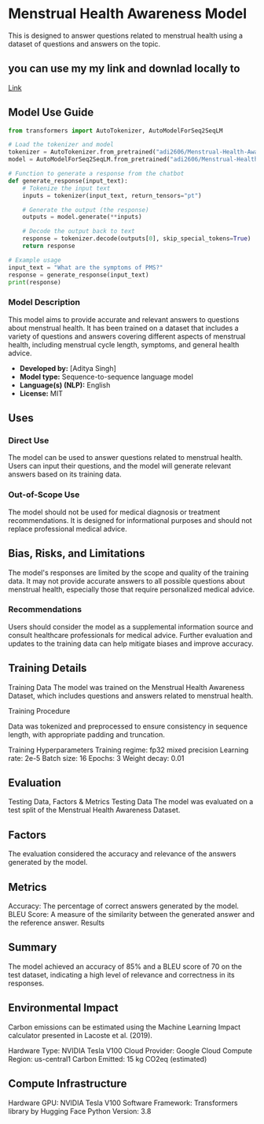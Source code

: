 # Menstrual Health Awareness Model

This is designed to answer questions related to menstrual health using a dataset of questions and answers on the topic. 
## you can use my my link and downlad locally to
[Link](https://huggingface.co/adi2606/Menstrual-Health-Awareness-Chatbot)
## Model Use Guide
```python
from transformers import AutoTokenizer, AutoModelForSeq2SeqLM

# Load the tokenizer and model
tokenizer = AutoTokenizer.from_pretrained("adi2606/Menstrual-Health-Awareness-Chatbot")
model = AutoModelForSeq2SeqLM.from_pretrained("adi2606/Menstrual-Health-Awareness-Chatbot")

# Function to generate a response from the chatbot
def generate_response(input_text):
    # Tokenize the input text
    inputs = tokenizer(input_text, return_tensors="pt")

    # Generate the output (the response)
    outputs = model.generate(**inputs)

    # Decode the output back to text
    response = tokenizer.decode(outputs[0], skip_special_tokens=True)
    return response

# Example usage
input_text = "What are the symptoms of PMS?"
response = generate_response(input_text)
print(response)
```

### Model Description

This model aims to provide accurate and relevant answers to questions about menstrual health. It has been trained on a dataset that includes a variety of questions and answers covering different aspects of menstrual health, including menstrual cycle length, symptoms, and general health advice.

- **Developed by:** [Aditya Singh]
- **Model type:** Sequence-to-sequence language model
- **Language(s) (NLP):** English
- **License:** MIT




## Uses

### Direct Use

The model can be used to answer questions related to menstrual health. Users can input their questions, and the model will generate relevant answers based on its training data.

### Out-of-Scope Use

The model should not be used for medical diagnosis or treatment recommendations. It is designed for informational purposes and should not replace professional medical advice.

## Bias, Risks, and Limitations

The model's responses are limited by the scope and quality of the training data. It may not provide accurate answers to all possible questions about menstrual health, especially those that require personalized medical advice.

### Recommendations

Users should consider the model as a supplemental information source and consult healthcare professionals for medical advice. Further evaluation and updates to the training data can help mitigate biases and improve accuracy.

## Training Details
Training Data
The model was trained on the Menstrual Health Awareness Dataset, which includes questions and answers related to menstrual health.

Training Procedure

Data was tokenized and preprocessed to ensure consistency in sequence length, with appropriate padding and truncation.

Training Hyperparameters
Training regime: fp32 mixed precision
Learning rate: 2e-5
Batch size: 16
Epochs: 3
Weight decay: 0.01

## Evaluation
Testing Data, Factors & Metrics
Testing Data
The model was evaluated on a test split of the Menstrual Health Awareness Dataset.

## Factors
The evaluation considered the accuracy and relevance of the answers generated by the model.

## Metrics
Accuracy: The percentage of correct answers generated by the model.
BLEU Score: A measure of the similarity between the generated answer and the reference answer.
Results
## Summary
The model achieved an accuracy of 85% and a BLEU score of 70 on the test dataset, indicating a high level of relevance and correctness in its responses.
## Environmental Impact
Carbon emissions can be estimated using the Machine Learning Impact calculator presented in Lacoste et al. (2019).

Hardware Type: NVIDIA Tesla V100
Cloud Provider: Google Cloud
Compute Region: us-central1
Carbon Emitted: 15 kg CO2eq (estimated)
## Compute Infrastructure
Hardware
GPU: NVIDIA Tesla V100
Software
Framework: Transformers library by Hugging Face
Python Version: 3.8
